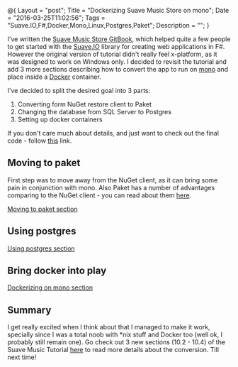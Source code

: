 @{
    Layout = "post";
    Title = "Dockerizing Suave Music Store on mono";
    Date = "2016-03-25T11:02:56";
    Tags = "Suave.IO,F#,Docker,Mono,Linux,Postgres,Paket";
    Description = "";
}

I've written the [Suave Music Store GitBook](https://theimowski.gitbooks.io/suave-music-store), which helped quite a few people to get started with the [Suave.IO](https://suave.io/) library for creating web applications in F#.
However the original version of tutorial didn't really feel x-platform, as it was designed to work on Windows only. 
I decided to revisit the tutorial and add 3 more sections describing how to convert the app to run on [mono](http://www.mono-project.com/) and place inside a [Docker](https://www.docker.com/) container. 

<!--more-->

I've decided to split the desired goal into 3 parts:

1. Converting form NuGet restore client to Paket
2. Changing the database from SQL Server to Postgres
3. Setting up docker containers

If you don't care much about details, and just want to check out the final code - follow [this](https://github.com/theimowski/SuaveMusicStore/tree/docker) link. 

## Moving to paket

First step was to move away from the NuGet client, as it can bring some pain in conjunction with mono.
Also Paket has a number of advantages comparing to the NuGet client - you can read about them [here](https://fsprojects.github.io/Paket/faq.html). 

[Moving to paket section](https://theimowski.gitbooks.io/suave-music-store/content/en/moving_to_paket.html)

## Using postgres



[Using postgres section](https://theimowski.gitbooks.io/suave-music-store/content/en/using_postgres.html)

## Bring docker into play

[Dockerizing on mono section](https://theimowski.gitbooks.io/suave-music-store/content/en/dockerizing_mono.html)

## Summary

I get really excited when I think about that I managed to make it work, specially since I was a total noob with *nix stuff and Docker too (well ok, I probably still remain one).
Go check out 3 new sections (10.2 - 10.4) of the Suave Music Tutorial [here](https://theimowski.gitbooks.io/suave-music-store) to read more details about the conversion.
Till next time!